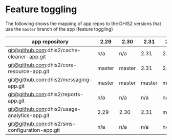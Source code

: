 # Feature toggling

The following shows the mapping of app repos to the DHIS2 versions that use the `master` branch of the app (feature toggling)

|app repository|2.29|2.30|2.31|2.32|2.33|2.34|2.35|
|---|---|---|---|---|---|---|---|
|git@github.com:dhis2/cache-cleaner-app.git|n/a|n/a|2.31|2.32|2.33|2.34|master|
|git@github.com:dhis2/core-resource-app.git|master|master|2.31|2.32|master|DELETED|DELETED|
|git@github.com:dhis2/messaging-app.git|master|master|master|master|master|master|master|
|git@github.com:dhis2/reports-app.git|n/a|n/a|n/a|n/a|master|master|master|
|git@github.com:dhis2/usage-analytics-app.git|2.29|2.30|2.31|master|2.33|master|master|
|git@github.com:dhis2/sms-configuration-app.git|n/a|n/a|n/a|n/a|n/a|n/a|master|
